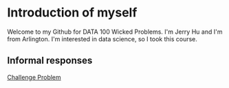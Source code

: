


# Introduction of myself
Welcome to my Github for DATA 100 Wicked Problems. I'm Jerry Hu and I'm from Arlington. I'm interested in data science, so I took this course. 


## Informal responses

[Challenge Problem](https://raw.githubusercontent.com/yhu19/data100repository/main/challenge1.png)



